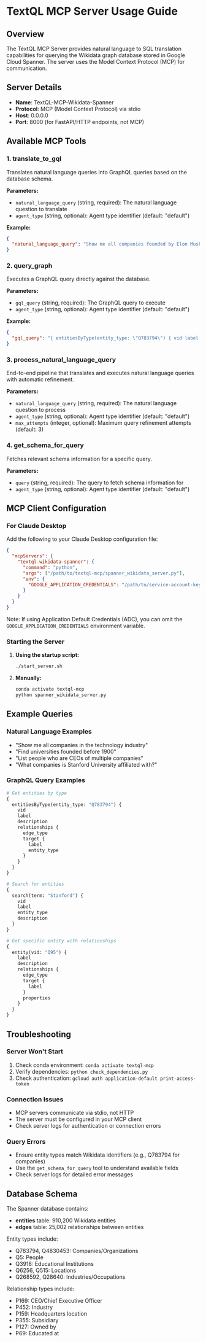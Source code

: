# TextQL MCP Server Usage Guide

## Overview

The TextQL MCP Server provides natural language to SQL translation capabilities for querying the Wikidata graph database stored in Google Cloud Spanner. The server uses the Model Context Protocol (MCP) for communication.

## Server Details

- **Name**: TextQL-MCP-Wikidata-Spanner
- **Protocol**: MCP (Model Context Protocol) via stdio
- **Host**: 0.0.0.0
- **Port**: 8000 (for FastAPI/HTTP endpoints, not MCP)

## Available MCP Tools

### 1. translate_to_gql
Translates natural language queries into GraphQL queries based on the database schema.

**Parameters:**
- `natural_language_query` (string, required): The natural language question to translate
- `agent_type` (string, optional): Agent type identifier (default: "default")

**Example:**
```json
{
  "natural_language_query": "Show me all companies founded by Elon Musk"
}
```

### 2. query_graph
Executes a GraphQL query directly against the database.

**Parameters:**
- `gql_query` (string, required): The GraphQL query to execute
- `agent_type` (string, optional): Agent type identifier (default: "default")

**Example:**
```json
{
  "gql_query": "{ entitiesByType(entity_type: \"Q783794\") { vid label description } }"
}
```

### 3. process_natural_language_query
End-to-end pipeline that translates and executes natural language queries with automatic refinement.

**Parameters:**
- `natural_language_query` (string, required): The natural language question to process
- `agent_type` (string, optional): Agent type identifier (default: "default")
- `max_attempts` (integer, optional): Maximum query refinement attempts (default: 3)

### 4. get_schema_for_query
Fetches relevant schema information for a specific query.

**Parameters:**
- `query` (string, required): The query to fetch schema information for
- `agent_type` (string, optional): Agent type identifier (default: "default")

## MCP Client Configuration

### For Claude Desktop

Add the following to your Claude Desktop configuration file:

```json
{
  "mcpServers": {
    "textql-wikidata-spanner": {
      "command": "python",
      "args": ["/path/to/textql-mcp/spanner_wikidata_server.py"],
      "env": {
        "GOOGLE_APPLICATION_CREDENTIALS": "/path/to/service-account-key.json"
      }
    }
  }
}
```

Note: If using Application Default Credentials (ADC), you can omit the `GOOGLE_APPLICATION_CREDENTIALS` environment variable.

### Starting the Server

1. **Using the startup script:**
   ```bash
   ./start_server.sh
   ```

2. **Manually:**
   ```bash
   conda activate textql-mcp
   python spanner_wikidata_server.py
   ```

## Example Queries

### Natural Language Examples
- "Show me all companies in the technology industry"
- "Find universities founded before 1900"
- "List people who are CEOs of multiple companies"
- "What companies is Stanford University affiliated with?"

### GraphQL Query Examples

```graphql
# Get entities by type
{
  entitiesByType(entity_type: "Q783794") {
    vid
    label
    description
    relationships {
      edge_type
      target {
        label
        entity_type
      }
    }
  }
}

# Search for entities
{
  search(term: "Stanford") {
    vid
    label
    entity_type
    description
  }
}

# Get specific entity with relationships
{
  entity(vid: "Q95") {
    label
    description
    relationships {
      edge_type
      target {
        label
      }
      properties
    }
  }
}
```

## Troubleshooting

### Server Won't Start
1. Check conda environment: `conda activate textql-mcp`
2. Verify dependencies: `python check_dependencies.py`
3. Check authentication: `gcloud auth application-default print-access-token`

### Connection Issues
- MCP servers communicate via stdio, not HTTP
- The server must be configured in your MCP client
- Check server logs for authentication or connection errors

### Query Errors
- Ensure entity types match Wikidata identifiers (e.g., Q783794 for companies)
- Use the `get_schema_for_query` tool to understand available fields
- Check server logs for detailed error messages

## Database Schema

The Spanner database contains:
- **entities** table: 910,200 Wikidata entities
- **edges** table: 25,002 relationships between entities

Entity types include:
- Q783794, Q4830453: Companies/Organizations
- Q5: People
- Q3918: Educational Institutions
- Q6256, Q515: Locations
- Q268592, Q28640: Industries/Occupations

Relationship types include:
- P169: CEO/Chief Executive Officer
- P452: Industry
- P159: Headquarters location
- P355: Subsidiary
- P127: Owned by
- P69: Educated at
